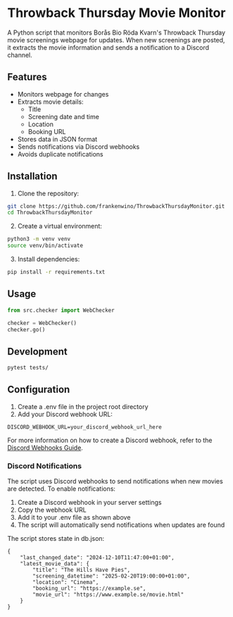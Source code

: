 # Throwback Thursday Movie Monitor

A Python script that monitors Borås Bio Röda Kvarn's Throwback Thursday movie screenings webpage for updates. When new screenings are posted, it extracts the movie information and sends a notification to a Discord channel.

## Features

- Monitors webpage for changes
- Extracts movie details:
  - Title
  - Screening date and time
  - Location
  - Booking URL
- Stores data in JSON format
- Sends notifications via Discord webhooks
- Avoids duplicate notifications

## Installation

1. Clone the repository:

```bash
git clone https://github.com/frankenwino/ThrowbackThursdayMonitor.git
cd ThrowbackThursdayMonitor
```

2. Create a virtual environment:

```bash
python3 -m venv venv
source venv/bin/activate
```

3. Install dependencies:

```bash
pip install -r requirements.txt
```

## Usage

```python
from src.checker import WebChecker

checker = WebChecker()
checker.go()
```

## Development

```bash
pytest tests/
```

## Configuration

1. Create a .env file in the project root directory
2. Add your Discord webhook URL:

```
DISCORD_WEBHOOK_URL=your_discord_webhook_url_here
```

For more information on how to create a Discord webhook, refer to the [Discord Webhooks Guide](https://support.discord.com/hc/en-us/articles/228383668-Intro-to-Webhooks).

### Discord Notifications

The script uses Discord webhooks to send notifications when new movies are detected. To enable notifications:

1. Create a Discord webhook in your server settings
2. Copy the webhook URL
3. Add it to your .env file as shown above
4. The script will automatically send notifications when updates are found

The script stores state in db.json:

```
{
    "last_changed_date": "2024-12-10T11:47:00+01:00",
    "latest_movie_data": {
        "title": "The Hills Have Pies",
        "screening_datetime": "2025-02-20T19:00:00+01:00",
        "location": "Cinema",
        "booking_url": "https://example.se",
        "movie_url": "https://www.example.se/movie.html"
    }
}
```
